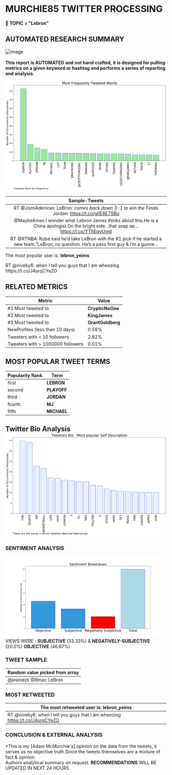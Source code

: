 # MURCHIE85 TWITTER PROCESSING 
&#x1F34E; **TOPIC = "Lebron"**

## AUTOMATED RESEARCH SUMMARY

![image](https://marketingplatform.google.com/about/static/images/gmp/analytics-smb-benefit.jpg)
<br></br>
<b> This report is AUTOMATED and not hand crafted, it is designed for pulling metrics on a given keyword or hashtag and performs a series of reporting and analysis.</b>



![image](TWEETS.png)



|                **Sample-Tweets**        |
| :-------------: |
| RT @JomiAdeniran: LeBron: *comes back down 3-1 to win the Finals* Jordan: https://t.co/glIE6E7SBu |
| @MaybeAmes I wonder what Lebron James thinks about this.He is a China apologist.On the bright side...that soap ap… https://t.co/YTfiEqvUmd |
| RT @RTNBA: Kobe said he’d take LeBron with the #1 pick if he started a new team.“LeBron, no question. He’s a pass first guy &amp; i’m a gunne… |

The most popular user is: **lebron_yeims**
<div class="alert alert-block alert-danger"> RT @niveky6: when I tell you guys that I am wheezing https://t.co/J4urqCYeZO</div>

## RELATED METRICS<br>
| Metric | Value |
| ------------- | ------------- |
| #1 Most tweeted to  | **CrypticNoOne** |
| #2 Most tweeted to  | **KingJames** |
| #3 Most tweeted to  | **GrantGoldberg** |
| NewProfiles (less than 10 days) | 0.58%  |
| Tweeters with < 10 followers  | 2.82%|
| Tweeters with > 1000000 followers  | 0.01%  |



## MOST POPULAR TWEET TERMS 


| Popularity Rank  | Term |
| ------------- | ------------- |
| first  | **LEBRON**  |
| second  | **PLAYOFF**  |
| third  | **JORDAN** |
| fourth  | **MJ**  |
| fifth  | **MICHAEL**  |


## Twitter Bio Analysis![image](BIO.png)
### SENTIMENT ANALYSIS
![image](sentiment.png)
VIEWS WERE : **SUBJECTIVE**  (33.33%) & **NEGATIVELY-SUBJECTIVE** (20.0%) **OBJECTIVE** (46.67%)

### TWEET SAMPLE 
| Random value picked from array |
| ------------- |
|@jeaniezk @Bmac LeBron |

### MOST RETWEETED 

| The most retweeted user is: **lebron_yeims**  |
| ------------- |
| RT @niveky6: when I tell you guys that I am wheezing https://t.co/J4urqCYeZO |

### CONCLUSION & EXTERNAL ANALYSIS

*This is my [Adam McMurchie`s] opinion on the data from the tweets, it serves as no objective truth.Since the tweets themselves are a mixture of fact & opinion.<br>
Authors analytical summary on request.
**RECOMMENDATIONS** WILL BE UPDATED IN NEXT  24 HOURS <br>